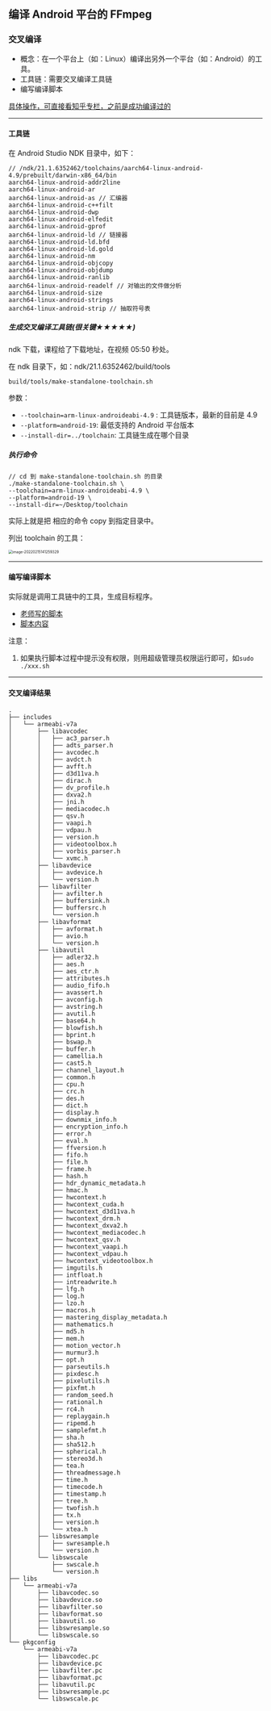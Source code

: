 ## 编译 Android 平台的 FFmpeg

### 交叉编译

- 概念：在一个平台上（如：Linux）编译出另外一个平台（如：Android）的工具。
- 工具链：需要交叉编译工具链
- 编写编译脚本

[具体操作，可直接看知乎专栏，之前是成功编译过的](https://zhuanlan.zhihu.com/p/100278969)

---

#### 工具链

在 Android Studio NDK 目录中，如下：

```shell
// /ndk/21.1.6352462/toolchains/aarch64-linux-android-4.9/prebuilt/darwin-x86_64/bin
aarch64-linux-android-addr2line
aarch64-linux-android-ar
aarch64-linux-android-as // 汇编器
aarch64-linux-android-c++filt
aarch64-linux-android-dwp
aarch64-linux-android-elfedit
aarch64-linux-android-gprof
aarch64-linux-android-ld // 链接器
aarch64-linux-android-ld.bfd
aarch64-linux-android-ld.gold
aarch64-linux-android-nm
aarch64-linux-android-objcopy
aarch64-linux-android-objdump
aarch64-linux-android-ranlib
aarch64-linux-android-readelf // 对输出的文件做分析
aarch64-linux-android-size
aarch64-linux-android-strings
aarch64-linux-android-strip // 抽取符号表

```



##### 生成交叉编译工具链(很关键★★★★★)

ndk 下载，课程给了下载地址，在视频 05:50 秒处。

在 ndk 目录下，如：ndk/21.1.6352462/build/tools

`build/tools/make-standalone-toolchain.sh`

参数：

- `--toolchain=arm-linux-androideabi-4.9` : 工具链版本，最新的目前是 4.9
- `--platform=android-19`: 最低支持的 Android 平台版本
- `--install-dir=../toolchain`: 工具链生成在哪个目录

##### 执行命令

```shell
// cd 到 make-standalone-toolchain.sh 的目录
./make-standalone-toolchain.sh \
--toolchain=arm-linux-androideabi-4.9 \
--platform=android-19 \
--install-dir=~/Desktop/toolchain
```

实际上就是把 相应的命令 copy 到指定目录中。

列出 toolchain 的工具：

<img src="./imgs/img-1.png" alt="image-20220215141259329" style="zoom: 50%;" />

---



#### 编写编译脚本

实际就是调用工具链中的工具，生成目标程序。

- [老师写的脚本](https://git.imooc.com/coding-279/coding-279/src/master/build_ffmpeg_for_android.sh)
- [脚本内容](sh_file/build_ffmpeg_sh.md)

注意：

1. 如果执行脚本过程中提示没有权限，则用超级管理员权限运行即可，如``sudo ./xxx.sh``

---

#### 交叉编译结果

```shell
.
├── includes
│   └── armeabi-v7a
│       ├── libavcodec
│       │   ├── ac3_parser.h
│       │   ├── adts_parser.h
│       │   ├── avcodec.h
│       │   ├── avdct.h
│       │   ├── avfft.h
│       │   ├── d3d11va.h
│       │   ├── dirac.h
│       │   ├── dv_profile.h
│       │   ├── dxva2.h
│       │   ├── jni.h
│       │   ├── mediacodec.h
│       │   ├── qsv.h
│       │   ├── vaapi.h
│       │   ├── vdpau.h
│       │   ├── version.h
│       │   ├── videotoolbox.h
│       │   ├── vorbis_parser.h
│       │   └── xvmc.h
│       ├── libavdevice
│       │   ├── avdevice.h
│       │   └── version.h
│       ├── libavfilter
│       │   ├── avfilter.h
│       │   ├── buffersink.h
│       │   ├── buffersrc.h
│       │   └── version.h
│       ├── libavformat
│       │   ├── avformat.h
│       │   ├── avio.h
│       │   └── version.h
│       ├── libavutil
│       │   ├── adler32.h
│       │   ├── aes.h
│       │   ├── aes_ctr.h
│       │   ├── attributes.h
│       │   ├── audio_fifo.h
│       │   ├── avassert.h
│       │   ├── avconfig.h
│       │   ├── avstring.h
│       │   ├── avutil.h
│       │   ├── base64.h
│       │   ├── blowfish.h
│       │   ├── bprint.h
│       │   ├── bswap.h
│       │   ├── buffer.h
│       │   ├── camellia.h
│       │   ├── cast5.h
│       │   ├── channel_layout.h
│       │   ├── common.h
│       │   ├── cpu.h
│       │   ├── crc.h
│       │   ├── des.h
│       │   ├── dict.h
│       │   ├── display.h
│       │   ├── downmix_info.h
│       │   ├── encryption_info.h
│       │   ├── error.h
│       │   ├── eval.h
│       │   ├── ffversion.h
│       │   ├── fifo.h
│       │   ├── file.h
│       │   ├── frame.h
│       │   ├── hash.h
│       │   ├── hdr_dynamic_metadata.h
│       │   ├── hmac.h
│       │   ├── hwcontext.h
│       │   ├── hwcontext_cuda.h
│       │   ├── hwcontext_d3d11va.h
│       │   ├── hwcontext_drm.h
│       │   ├── hwcontext_dxva2.h
│       │   ├── hwcontext_mediacodec.h
│       │   ├── hwcontext_qsv.h
│       │   ├── hwcontext_vaapi.h
│       │   ├── hwcontext_vdpau.h
│       │   ├── hwcontext_videotoolbox.h
│       │   ├── imgutils.h
│       │   ├── intfloat.h
│       │   ├── intreadwrite.h
│       │   ├── lfg.h
│       │   ├── log.h
│       │   ├── lzo.h
│       │   ├── macros.h
│       │   ├── mastering_display_metadata.h
│       │   ├── mathematics.h
│       │   ├── md5.h
│       │   ├── mem.h
│       │   ├── motion_vector.h
│       │   ├── murmur3.h
│       │   ├── opt.h
│       │   ├── parseutils.h
│       │   ├── pixdesc.h
│       │   ├── pixelutils.h
│       │   ├── pixfmt.h
│       │   ├── random_seed.h
│       │   ├── rational.h
│       │   ├── rc4.h
│       │   ├── replaygain.h
│       │   ├── ripemd.h
│       │   ├── samplefmt.h
│       │   ├── sha.h
│       │   ├── sha512.h
│       │   ├── spherical.h
│       │   ├── stereo3d.h
│       │   ├── tea.h
│       │   ├── threadmessage.h
│       │   ├── time.h
│       │   ├── timecode.h
│       │   ├── timestamp.h
│       │   ├── tree.h
│       │   ├── twofish.h
│       │   ├── tx.h
│       │   ├── version.h
│       │   └── xtea.h
│       ├── libswresample
│       │   ├── swresample.h
│       │   └── version.h
│       └── libswscale
│           ├── swscale.h
│           └── version.h
├── libs
│   └── armeabi-v7a
│       ├── libavcodec.so
│       ├── libavdevice.so
│       ├── libavfilter.so
│       ├── libavformat.so
│       ├── libavutil.so
│       ├── libswresample.so
│       └── libswscale.so
└── pkgconfig
    └── armeabi-v7a
        ├── libavcodec.pc
        ├── libavdevice.pc
        ├── libavfilter.pc
        ├── libavformat.pc
        ├── libavutil.pc
        ├── libswresample.pc
        └── libswscale.pc
```



